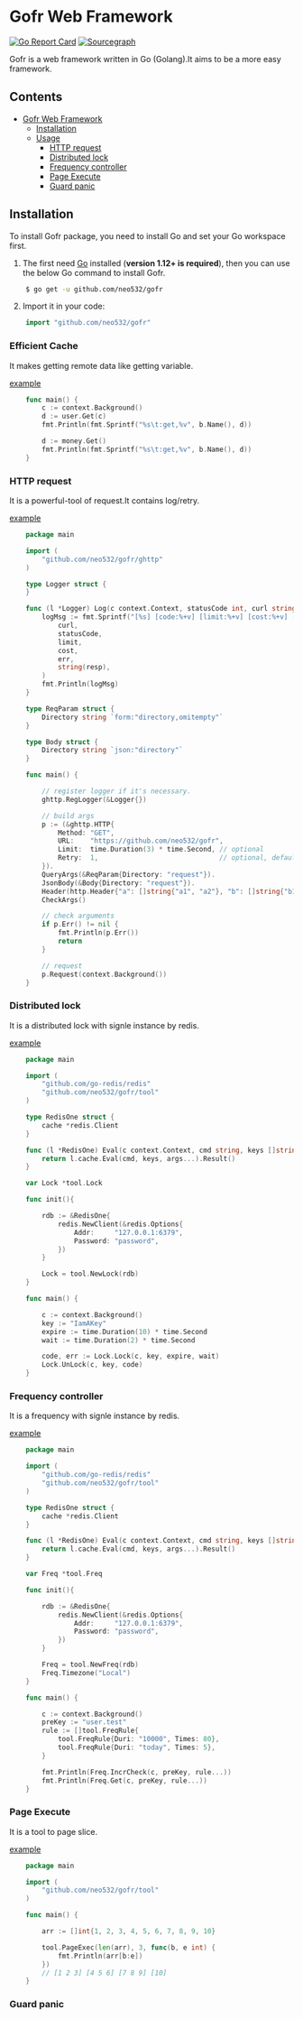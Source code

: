 # Gofr Web Framework


[![Go Report Card](https://goreportcard.com/badge/github.com/neo532/gofr)](https://goreportcard.com/report/github.com/neo532/gofr)
[![Sourcegraph](https://sourcegraph.com/github.com/neo532/gofr/-/badge.svg)](https://sourcegraph.com/github.com/neo532/gofr?badge)

Gofr is a web framework written in Go (Golang).It aims to be a more easy framework.


## Contents

- [Gofr Web Framework](#gofr-web-framework)
    - [Installation](#installation)
    - [Usage](#Usage)
        - [HTTP request](#HTTP-request)
        - [Distributed lock](#Distributed-lock)
        - [Frequency controller](#Frequency-controller)
        - [Page Execute](#Page-Execute)
        - [Guard panic](#Guard-panic)


## Installation

To install Gofr package, you need to install Go and set your Go workspace first.

1. The first need [Go](https://golang.google.cn/dl) installed (**version 1.12+ is required**), then you can use the below Go command to install Gofr.

```sh
    $ go get -u github.com/neo532/gofr
```

2. Import it in your code:

```go
    import "github.com/neo532/gofr"
```

### Efficient Cache

It makes getting remote data like getting variable.

[example](https://github.com/neo532/gofr/blob/master/example/tool/variable_storage_test.go)

```go
    func main() {
        c := context.Background()
        d := user.Get(c)
        fmt.Println(fmt.Sprintf("%s\t:get,%v", b.Name(), d))

        d := money.Get()
        fmt.Println(fmt.Sprintf("%s\t:get,%v", b.Name(), d))
    }
```

<!--- Deprecated
## Validator

It is a powerful-tool of verification,conversion and filter. So simply,good expansibility and good for using.

[click me to code](https://github.com/neo532/gofr/blob/master/inout/vcf.go)

```go
    package main

    import (
        "fmt"
        
        "github.com/neo532/gofr/inout"
    )

    func main() {
        //You can input parameters with one struct,one map of string or one by one.
        //The below is a method,inputting with one by one.
        vcf := inout.NewVCF(map[string]inout.Ido{
            "param_int1": inout.NewInt().IsGte(10).IsLte(90).InInt64(20),
            "param_str1": inout.NewStr("def1").IsGte(2).IsLte(5).InStr("string1"),
            "param_str2": inout.NewStr().RegExp(inout.Venum).InStr("str2"),
            "param_str3": inout.NewStr("def3").IsInMap(map[string]string{"a": "aVal"}).InStr("a"),
            "param_str4": inout.NewStr("def4").IsInArr("a", "b").InStr("a"),
            "param_str5": inout.NewStr().Slash().InStr(`\`),
            //...
        }).Do()

        if !vcf.IsOk() {
            fmt.Println(vcf.Err()) // param_str1:Length is too long!
            return
        }

        fmt.Println(vcf.Int64("param_int1"))  // 20
        fmt.Println(vcf.String("param_str1")) // def1
        fmt.Println(vcf.String("param_str2")) // str2
        fmt.Println(vcf.String("param_str3")) // aVal
        fmt.Println(vcf.String("param_str4")) // a
        fmt.Println(vcf.String("param_str5")) // "\\"
    }
```
-->

### HTTP request

It is a powerful-tool of request.It contains log/retry.

[example](https://github.com/neo532/gofr/blob/master/example/ghttp/ghttp_test.go)

```go
    package main

    import (
        "github.com/neo532/gofr/ghttp"
    )

    type Logger struct {
    }

    func (l *Logger) Log(c context.Context, statusCode int, curl string, limit time.Duration, cost time.Duration, resp []byte, err error) {
        logMsg := fmt.Sprintf("[%s] [code:%+v] [limit:%+v] [cost:%+v] [err:%+v] [%+v]",
            curl,
            statusCode,
            limit,
            cost,
            err,
            string(resp),
        )
        fmt.Println(logMsg)
    }

    type ReqParam struct {
        Directory string `form:"directory,omitempty"`
    }

    type Body struct {
        Directory string `json:"directory"`
    }

    func main() {

        // register logger if it's necessary.
        ghttp.RegLogger(&Logger{})

        // build args
        p := (&ghttp.HTTP{
            Method: "GET",
            URL:    "https://github.com/neo532/gofr",
            Limit:  time.Duration(3) * time.Second, // optional
            Retry:  1,                              // optional, default:1
        }).
        QueryArgs(&ReqParam{Directory: "request"}).                                // optional
        JsonBody(&Body{Directory: "request"}).                                     // optional
        Header(http.Header{"a": []string{"a1", "a2"}, "b": []string{"b1", "b2"}}). // optional
        CheckArgs()

        // check arguments
        if p.Err() != nil {
            fmt.Println(p.Err())
            return
        }

        // request
        p.Request(context.Background())
    }
```

### Distributed lock

It is a distributed lock with signle instance by redis.

[example](https://github.com/neo532/gofr/blob/master/example/tool/lock_distributed_test.go)

```go
    package main

    import (
        "github.com/go-redis/redis"
        "github.com/neo532/gofr/tool"
    )

    type RedisOne struct {
        cache *redis.Client
    }

    func (l *RedisOne) Eval(c context.Context, cmd string, keys []string, args []interface{}) (rst interface{}, err error) {
        return l.cache.Eval(cmd, keys, args...).Result()
    }

    var Lock *tool.Lock

    func init(){

        rdb := &RedisOne{
            redis.NewClient(&redis.Options{
                Addr:     "127.0.0.1:6379",
                Password: "password",
            })
        }

        Lock = tool.NewLock(rdb)
    }

    func main() {

        c := context.Background()
        key := "IamAKey"
        expire := time.Duration(10) * time.Second
        wait := time.Duration(2) * time.Second

        code, err := Lock.Lock(c, key, expire, wait)
        Lock.UnLock(c, key, code)
    }
```

### Frequency controller

It is a frequency with signle instance by redis.

[example](https://github.com/neo532/gofr/blob/master/example/tool/freq_test.go)

```go
    package main

    import (
        "github.com/go-redis/redis"
        "github.com/neo532/gofr/tool"
    )

    type RedisOne struct {
        cache *redis.Client
    }

    func (l *RedisOne) Eval(c context.Context, cmd string, keys []string, args []interface{}) (rst interface{}, err error) {
        return l.cache.Eval(cmd, keys, args...).Result()
    }

    var Freq *tool.Freq

    func init(){

        rdb := &RedisOne{
            redis.NewClient(&redis.Options{
                Addr:     "127.0.0.1:6379",
                Password: "password",
            })
        }

        Freq = tool.NewFreq(rdb)
        Freq.Timezone("Local")
    }

    func main() {

        c := context.Background()
        preKey := "user.test"
        rule := []tool.FreqRule{
            tool.FreqRule{Duri: "10000", Times: 80},
            tool.FreqRule{Duri: "today", Times: 5},
        }

        fmt.Println(Freq.IncrCheck(c, preKey, rule...))
        fmt.Println(Freq.Get(c, preKey, rule...))
    }
```

### Page Execute

It is a tool to page slice.

[example](https://github.com/neo532/gofr/blob/master/example/tool/page_exec_test.go)

```go
    package main

    import (
        "github.com/neo532/gofr/tool"
    )

    func main() {

        arr := []int{1, 2, 3, 4, 5, 6, 7, 8, 9, 10}

        tool.PageExec(len(arr), 3, func(b, e int) {
            fmt.Println(arr[b:e])
        })
        // [1 2 3] [4 5 6] [7 8 9] [10]
    }
```

### Guard panic
